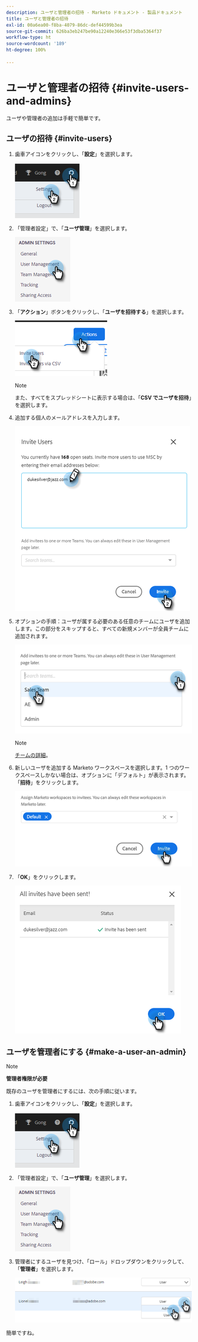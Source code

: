 ```yaml
---
description: ユーザと管理者の招待 - Marketo ドキュメント - 製品ドキュメント
title: ユーザと管理者の招待
exl-id: 00a6ea00-f8ba-4079-86dc-def44599b3ea
source-git-commit: 626ba3eb247be90a12240e366e53f3dba5364f37
workflow-type: ht
source-wordcount: '189'
ht-degree: 100%

---
```


# ユーザと管理者の招待 {#invite-users-and-admins}

ユーザや管理者の追加は手軽で簡単です。

## ユーザの招待 {#invite-users}

1. 歯車アイコンをクリックし、「**設定**」を選択します。

   ![](assets/invite-users-and-admins-1.png)

1. 「管理者設定」で、「**ユーザ管理**」を選択します。

   ![](assets/invite-users-and-admins-2.png)

1. 「**アクション**」ボタンをクリックし、「**ユーザを招待する**」を選択します。

   ![](assets/invite-users-and-admins-3.png)

   >[!NOTE]
   >
   >また、すべてをスプレッドシートに表示する場合は、「**CSV でユーザを招待**」を選択します。

1. 追加する個人のメールアドレスを入力します。

   ![](assets/invite-users-and-admins-4.png)

1. オプションの手順：ユーザが属する必要のある任意のチームにユーザを追加します。この部分をスキップすると、すべての新規メンバーが全員チームに追加されます。

   ![](assets/invite-users-and-admins-5.png)

   >[!NOTE]
   >
   >[チームの詳細](/help/marketo/product-docs/marketo-sales-insight/actions/admin/creating-a-team.md)。

1. 新しいユーザを追加する Marketo ワークスペースを選択します。1 つのワークスペースしかない場合は、オプションに「デフォルト」が表示されます。「**招待**」をクリックします。

   ![](assets/invite-users-and-admins-6.png)

1. 「**OK**」をクリックします。

   ![](assets/invite-users-and-admins-7.png)

## ユーザを管理者にする {#make-a-user-an-admin}

>[!NOTE]
>
>**管理者権限が必要**

既存のユーザを管理者にするには、次の手順に従います。

1. 歯車アイコンをクリックし、「**設定**」を選択します。

   ![](assets/invite-users-and-admins-8.png)

1. 「管理者設定」で、「**ユーザ管理**」を選択します。

   ![](assets/invite-users-and-admins-9.png)

1. 管理者にするユーザを見つけ、「ロール」ドロップダウンをクリックして、「**管理者**」を選択します。

   ![](assets/invite-users-and-admins-10.png)

簡単ですね。
